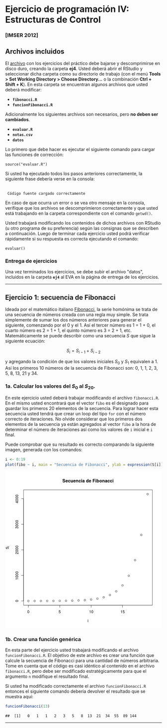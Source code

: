 Ejercicio de programación IV: Estructuras de Control
========================================================

### [IMSER 2012]

Archivos incluidos
-------------------
El [archivo](https://github.com/jumanbar/Curso-R/blob/master/ejercicios-de-programacion/ejercicio4/ej4.zip?raw=true) con los ejercicios del práctico debe bajarse y descomprimirse en disco duro, creando la carpeta **ej4**. Usted deberá abrir el RStudio y seleccionar dicha carpeta como su directorio de trabajo (con el menú **Tools > Set Working Directory > Choose Directory...** o la combinación **Ctrl + Shift + K**). En esta carpeta se encuentran algunos archivos que usted deberá modificar:
* **` fibonacci.R `**
* **` funcionFibonacci.R `**

Adicionalmente los siguientes archivos son necesarios, pero **no deben ser cambiados**.
* **` evaluar.R `**
* **` notas.csv `**
* **` datos `**

Lo primero que debe hacer es ejecutar el siguiente comando para cargar las funciones de corrección:

```
source("evaluar.R")
```
Si usted ha ejecutado todos los pasos anteriores correctamente, la siguiente frase debería verse en la consola:

```

 Código fuente cargado correctamente

```

En caso de que ocurra un error o se vea otro mensaje en la consola, verifique que los archivos se descomprimieron correctamente y que usted está trabajando en la carpeta correspondiente con el comando `getwd()`.

Usted trabajará modificando los contenidos de dichos archivos con RStudio (u otro programa de su preferencia) según las consignas que se describen a continuación. Luego de terminar cada ejercicio usted podrá verificar rápidamente si su respuesta es correcta ejecutando el comando:

```
evaluar()
```

### Entrega de ejercicios

Una vez terminados los ejercicios, se debe subir el archivo "datos", incluidos en la carpeta **`ej4`** al EVA en la página de entrega de los ejercicios.

********

Ejercicio 1: secuencia de Fibonacci
-------------------

Ideada por el matemático italiano [Fibonacci](https://es.wikipedia.org/wiki/Fibonacci), la serie homónima se trata de una secuencia de números creada con una regla muy simple. Se trata simplemente de sumar los dos números anteriores para generar el siguiente, comenzando por el 0 y el 1. Así el tercer número es 1 = 1 + 0, el cuarto número es 2 = 1 + 1, el quinto número es 3 = 2 + 1, etc. Matemáticamente se puede describir como una secuencia $S$ que sigue la siguiente ecuación:

$$
  S_i = S_{i - 1} + S_{i - 2}
$$

y agregando la condición de que los valores iniciales $S_0$ y $S_1$ equivalen a 1. Así los primeros 10 números de la secuencia de Fibonacci son: 0, 1, 1, 2, 3, 5, 8, 13, 21 y 34.

### 1a. Calcular los valores del $S_0$ al $S_{20}$.

En este ejercicio usted deberá trabajar modificando el archivo `fibonacci.R`. En el mismo usted encontrará que el vector `fibo` es el designado para guardar los primeros 20 elementos de la secuencia. Para lograr hacer esta secuencia usted tendrá que crear un loop del tipo `for` con el número correcto de iteraciones. No olvide considerar que los primeros dos elementos de la secuencia ya están agregados al vector `fibo` a la hora de determinar el número de iteraciones así como los valores de `i` inicial e `i` final.

Puede comprobar que su resultado es correcto comparando la siguiente imagen, generada con los comandos:




```r
i <- 0:19
plot(fibo ~ i, main = "Secuencia de Fibonacci", ylab = expression(S[i]), xlab = "i")
```

![plot of chunk unnamed-chunk-2](figure/unnamed-chunk-2.png) 


### 1b. Crear una función genérica

En esta parte del ejercicio usted trabajará modificando el archivo `funcionFibonacci.R`. El objetivo de este archivo es crear una función que calcule la secuencia de Fibonacci para una cantidad de números arbitraria. Tome en cuenta que el código es casi idéntico al contenido en el archivo `fibonacci.R`, pero debe ser modificado estratégicamente para que el argumento `n` modifique el resultado final.

Si usted ha modificado correctamente el archivo `funcionFibonacci.R` entonces el siguiente comando debería devolver el resultado que se muestra aquí:



```r
funcionFibonacci(13)
```

```
##  [1]   0   1   1   2   3   5   8  13  21  34  55  89 144
```


********

